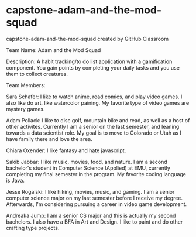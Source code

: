 # capstone-adam-and-the-mod-squad
capstone-adam-and-the-mod-squad created by GitHub Classroom

Team Name: Adam and the Mod Squad

Description: 
A habit tracking/to do list application with a gamification component.  You gain points by completing your daily tasks and you use them to collect creatures.

Team Members:

Sara Schafer: I like to watch anime, read comics, and play video games. I also like do art, like watercolor paining. My favorite type of video games are mystery games.

Adam Pollack: I like to disc golf, mountain bike and read, as well as a host of other activites. Currently I am a senior on the last semester, and leaning towards a data scientist role. My goal is to move to Colorado or Utah as I have family there and love the area.

Chiara Oxender: I like fantasy and hate javascript.

Sakib Jabbar: I like music, movies, food, and nature. I am a second bachelor's student in Computer Science (Applied) at EMU, currently completing my final semester in the program. My favorite coding language is Java.

Jesse Rogalski: I like hiking, movies, music, and gaming. I am a senior computer science major on my last semester before I receive my degree. Afterwards, I'm considering pursuing a career in video game development.

Andreaka Jump: I am a senior CS major and this is actually my second bachelors.  I also have a BFA in Art and Design.  I like to paint and do other crafting type projects.

